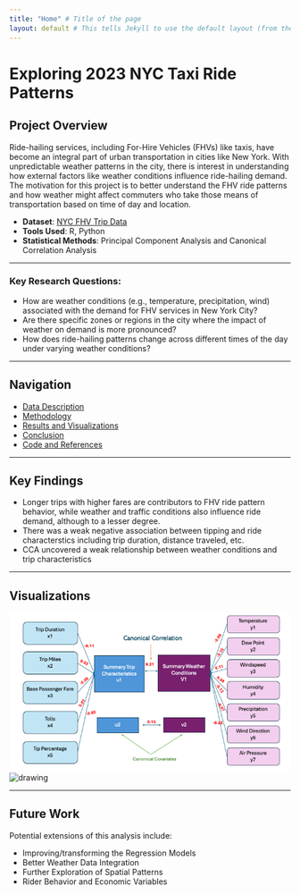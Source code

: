 ```yaml
---
title: "Home" # Title of the page
layout: default # This tells Jekyll to use the default layout (from the theme)
---
```


# Exploring 2023 NYC Taxi Ride Patterns

## Project Overview
Ride-hailing services, including For-Hire Vehicles (FHVs) like taxis, have become an integral part of urban transportation in cities like New York. With unpredictable weather patterns in the city, there is interest in understanding how external factors like weather conditions influence ride-hailing demand. The motivation for this project is to better understand the FHV ride patterns and how weather might affect commuters who take those means of transportation based on time of day and location. 

- **Dataset**: [NYC FHV Trip Data](https://data.cityofnewyork.us/Transportation/2023-High-Volume-FHV-Trip-Data/u253-aew4/about_data)
- **Tools Used**: R, Python 
- **Statistical Methods**: Principal Component Analysis and Canonical Correlation Analysis

---

### Key Research Questions:
- How are weather conditions (e.g., temperature, precipitation, wind) associated with the demand for FHV services in New York City?
- Are there specific zones or regions in the city where the impact of weather on demand is more pronounced?
- How does ride-hailing patterns change across different times of the day under varying weather conditions?

---

## Navigation
- [Data Description](Data.md)
- [Methodology](Methodology.md)
- [Results and Visualizations](Results.md)
- [Conclusion](Conclusions.md)
- [Code and References](https://github.com/weij5678/NYC-Taxi/tree/main)
  
---

## Key Findings

- Longer trips with higher fares are contributors to FHV ride pattern behavior, while weather and traffic conditions also influence ride demand, although to a lesser degree.
- There was a weak negative association between tipping and ride characterstics including trip duration, distance traveled, etc.
- CCA uncovered a weak relationship between weather conditions and trip characteristics

---

## Visualizations

<img src="images/CanonicalStructure.png" alt="drawing" width="600"/>
<img src="images/PuHexbin.png" alt="drawing" width="1000"/>

---

## Future Work

Potential extensions of this analysis include:
- Improving/transforming the Regression Models
- Better Weather Data Integration
- Further Exploration of Spatial Patterns
- Rider Behavior and Economic Variables





